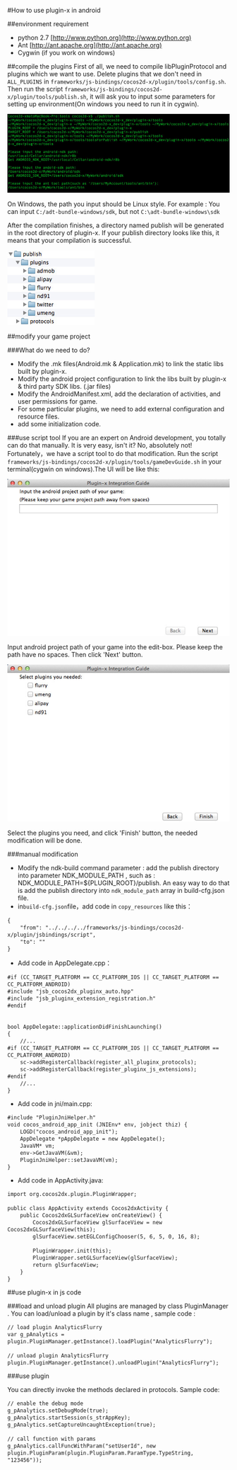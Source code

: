 #How to use plugin-x in android

##environment requirement
- python 2.7 [http://www.python.org](http://www.python.org)
- Ant [http://ant.apache.org](http://ant.apache.org)
- Cygwin (if you work on windows)

##compile the plugins
First of all, we need to compile libPluginProtocol and plugins which we want to use. Delete plugins that we don't need in `ALL_PLUGINS` in `frameworks/js-bindings/cocos2d-x/plugin/tools/config.sh`. Then run the script `frameworks/js-bindings/cocos2d-x/plugin/tools/publish.sh`, it will ask you to input some parameters for setting up environment(On windows you need to run it in cygwin).

![](res/plugin-x-setting-environment.jpg)

On Windows, the path you input should be Linux style. For example : You can input `C:/adt-bundle-windows/sdk`, but not `C:\adt-bundle-windows\sdk`

After the compilation finishes, a directory named publish will be generated in the root directory of plugin-x. If your publish directory looks like this, it means that your compilation is successful.

![](res/plugin-x-publish-folder.jpg)

##modify your game project

###What do we need to do?

- Modify the .mk files(Android.mk & Application.mk) to link the static libs built by plugin-x.
- Modify the android project configuration to link the libs built by plugin-x & third party SDK libs. (.jar files)
- Modify the AndroidManifest.xml, add the declaration of activities, and user permissions for game.
- For some particular plugins, we need to add external configuration and resource files.
- add some initialization code.

###use script tool
If you are an expert on Android development, you totally can do that manually. It is very easy, isn't it? No, absolutely not! Fortunately，we have a script tool to do that modification. Run the script `frameworks/js-bindings/cocos2d-x/plugin/tools/gameDevGuide.sh` in your terminal(cygwin on windows).The UI will be like this:

![](res/plugin-x-guide-UI.jpg)

Input android project path of your game into the edit-box. Please keep the path have no spaces. Then click 'Next' button.

![](res/plugin-x-guide-UI2.jpg)

Select the plugins you need, and click 'Finish' button, the needed modification will be done.

###manual modification

- Modify the ndk-build command parameter : add the publish directory into parameter NDK\_MODULE\_PATH , such as : NDK\_MODULE\_PATH=${PLUGIN_ROOT}/publish. An easy way to do that is add the publish directory into `ndk_module_path` array in build-cfg.json file.
- in`build-cfg.json`file，add code in `copy_resources` like this：

```
{
    "from": "../../../../frameworks/js-bindings/cocos2d-x/plugin/jsbindings/script", 
    "to": ""
}
```


- Add code in AppDelegate.cpp：

```
#if (CC_TARGET_PLATFORM == CC_PLATFORM_IOS || CC_TARGET_PLATFORM == CC_PLATFORM_ANDROID)
#include "jsb_cocos2dx_pluginx_auto.hpp"
#include "jsb_pluginx_extension_registration.h"
#endif


bool AppDelegate::applicationDidFinishLaunching()
{
    //...
#if (CC_TARGET_PLATFORM == CC_PLATFORM_IOS || CC_TARGET_PLATFORM == CC_PLATFORM_ANDROID)
    sc->addRegisterCallback(register_all_pluginx_protocols);
    sc->addRegisterCallback(register_pluginx_js_extensions);
#endif
    //...
}
```

- Add code in jni/main.cpp:

```
#include "PluginJniHelper.h"
void cocos_android_app_init (JNIEnv* env, jobject thiz) {
    LOGD("cocos_android_app_init");
    AppDelegate *pAppDelegate = new AppDelegate();
    JavaVM* vm;
    env->GetJavaVM(&vm);
    PluginJniHelper::setJavaVM(vm);
}
```

- Add code in AppActivity.java:

```
import org.cocos2dx.plugin.PluginWrapper;

public class AppActivity extends Cocos2dxActivity {
    public Cocos2dxGLSurfaceView onCreateView() {
        Cocos2dxGLSurfaceView glSurfaceView = new Cocos2dxGLSurfaceView(this);
        glSurfaceView.setEGLConfigChooser(5, 6, 5, 0, 16, 8);

        PluginWrapper.init(this);
        PluginWrapper.setGLSurfaceView(glSurfaceView);
        return glSurfaceView;
    }
}
```

##use plugin-x in js code

###load and unload plugin
All plugins are managed by class PluginManager . You can load/unload a plugin by it's class name , sample code :

```
// load plugin AnalyticsFlurry
var g_pAnalytics = plugin.PluginManager.getInstance().loadPlugin("AnalyticsFlurry");

// unload plugin AnalyticsFlurry
plugin.PluginManager.getInstance().unloadPlugin("AnalyticsFlurry");
```

###use plugin

You can directly invoke the methods declared in protocols. Sample code:

```
// enable the debug mode
g_pAnalytics.setDebugMode(true);
g_pAnalytics.startSession(s_strAppKey);
g_pAnalytics.setCaptureUncaughtException(true);

// call function with params
g_pAnalytics.callFuncWithParam("setUserId", new plugin.PluginParam(plugin.PluginParam.ParamType.TypeString, "123456"));
```